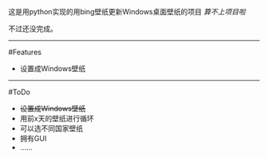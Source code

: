 这是用python实现的用bing壁纸更新Windows桌面壁纸的项目 *算不上项目啦*

不过还没完成。
***
#Features
- 设置成Windows壁纸
***
#ToDo
- <s>设置成Windows壁纸</s>
- 用前x天的壁纸进行循环
- 可以选不同国家壁纸
- 拥有GUI
- ……
